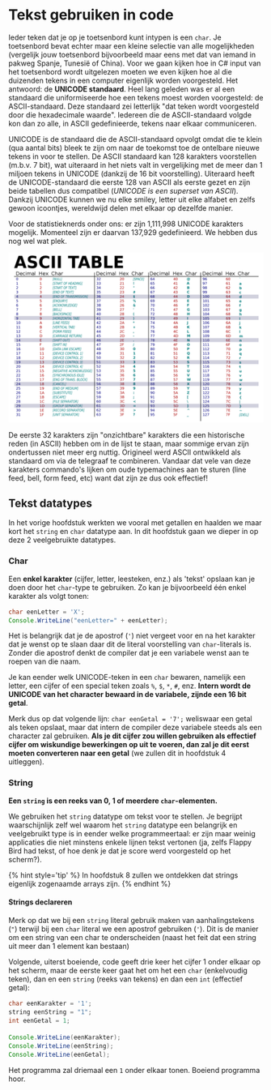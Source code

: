 # Tekst gebruiken in code

Ieder teken dat je op je toetsenbord kunt intypen is een ``char``. Je toetsenbord bevat echter maar een kleine selectie van alle mogelijkheden (vergelijk jouw toetsenbord bijvoorbeeld maar eens met dat van iemand in pakweg Spanje, Tunesië of China). Voor we gaan kijken hoe in C# input van het toetsenbord wordt uitgelezen moeten we even kijken hoe al die duizenden tekens in een computer eigenlijk worden voorgesteld. Het antwoord: de **UNICODE standaard**.  Heel lang geleden was er al een standaard die uniformiseerde hoe een tekens moest worden voorgesteld: de ASCII-standaard. Deze standaard zei letterlijk "dat teken wordt voorgesteld door die hexadecimale waarde". Iedereen die de ASCII-standaard volgde kon dan zo alle, in ASCII gedefinieerde,  tekens naar elkaar communiceren. 

UNICODE is de standaard die de  ASCII-standaard opvolgt omdat die te klein (qua aantal bits) bleek te zijn om naar de toekomst toe de ontelbare nieuwe tekens in voor te stellen. De ASCII standaard kan 128 karakters voorstellen (m.b.v. 7 bit), wat uiteraard in het niets valt in vergelijking met de meer dan 1 miljoen tekens in UNICODE (dankzij de 16 bit voorstelling). Uiteraard heeft de UNICODE-standaard die eerste 128 van ASCII als eerste gezet en zijn beide tabellen dus compatibel (*UNICODE is een superset van ASCII*). Dankzij UNICODE kunnen we nu elke smiley, letter uit elke alfabet en zelfs gewoon icoontjes, wereldwijd delen met elkaar op dezelfde manier.

Voor de statistieknerds onder ons: er zijn 1,111,998 UNICODE karakters mogelijk. Momenteel zijn er daarvan 137,929 gedefinieerd. We hebben dus nog wel wat plek.


![De eerste 128 karakters met hun waarden (bron Wikipedia)](../assets/1_csharpbasics/ascii.png)

De eerste 32 karakters zijn "onzichtbare" karakters die een historische reden (in ASCII) hebben om in de lijst te staan, maar sommige ervan zijn ondertussen niet meer erg nuttig. Origineel werd ASCII ontwikkeld als standaard om via de telegraaf te combineren. Vandaar dat vele van deze karakters commando's lijken om oude typemachines aan te sturen (line feed, bell, form feed, etc) want dat zijn ze dus ook effectief!

## Tekst datatypes

In het vorige hoofdstuk werkten we vooral met getallen en haalden we maar kort het ``string`` en ``char`` datatype aan. In dit hoofdstuk gaan we dieper in op deze 2 veelgebruikte datatypes.

### Char

Een **enkel karakter** (cijfer, letter, leesteken, enz.) als 'tekst' opslaan kan je doen door het `char`-type te gebruiken. Zo kan je bijvoorbeeld één enkel karakter als volgt tonen:

```java
char eenLetter = 'X';
Console.WriteLine("eenLetter=" + eenLetter);
```

Het is belangrijk dat je de apostrof (``'``) niet vergeet voor en na het karakter dat je wenst op te slaan daar dit de literal voorstelling van `char`-literals is. Zonder die apostrof denkt de compiler dat je een variabele wenst aan te roepen van die naam.

Je kan eender welk UNICODE-teken in een `char` bewaren, namelijk een letter, een cijfer of een special teken zoals `%`, `$`, `*`, `#`, enz. **Intern wordt de UNICODE van het character bewaard in de variabele, zijnde een 16 bit getal**.

Merk dus op dat volgende lijn: ``char eenGetal = '7';`` weliswaar een getal als teken opslaat, maar dat intern de compiler deze variabele steeds als een character zal gebruiken. **Als je dit cijfer zou willen gebruiken als effectief cijfer om wiskundige bewerkingen op uit te voeren, dan zal je dit eerst moeten converteren naar een getal** (we zullen dit in hoofdstuk 4 uitleggen).



### String

**Een ``string`` is een reeks van 0, 1 of meerdere `char`-elementen.**

We gebruiken het ``string`` datatype om tekst voor te stellen. Je begrijpt waarschijnlijk zelf wel waarom het ``string`` datatype een belangrijk en veelgebruikt type is in eender welke programmeertaal: er zijn maar weinig applicaties die niet minstens enkele lijnen tekst vertonen (ja, zelfs Flappy Bird had tekst, of hoe denk je dat je score werd voorgesteld op het scherm?).

{% hint style='tip' %}
In hoofdstuk 8 zullen we ontdekken dat strings eigenlijk zogenaamde arrays zijn. 
{% endhint %}


#### Strings declareren
Merk op dat we bij een ``string`` literal gebruik maken van aanhalingstekens (`"`) terwijl bij een ``char`` literal we een apostrof gebruiken (`'`). Dit is de manier om een string van een char te onderscheiden (naast het feit dat een string uit meer dan 1 element kan bestaan)

Volgende, uiterst boeiende, code geeft drie keer het cijfer 1 onder elkaar op het scherm, maar de eerste keer gaat het om het een ``char`` (enkelvoudig teken), dan en een ``string`` (reeks van tekens) en dan een ``int`` (effectief getal):

```java
char eenKarakter = '1'; 
string eenString = "1"; 
int eenGetal = 1;
 
Console.WriteLine(eenKarakter);
Console.WriteLine(eenString);
Console.WriteLine(eenGetal);
```

Het programma zal driemaal een ``1`` onder elkaar tonen. Boeiend programma hoor.
